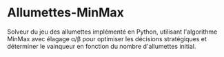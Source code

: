 # Allumettes-MinMax
Solveur du jeu des allumettes implémenté en Python, utilisant l'algorithme MinMax avec élagage α/β pour optimiser les décisions stratégiques et déterminer le vainqueur en fonction du nombre d'allumettes initial.
